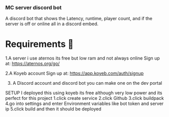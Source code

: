 ### MC server discord bot
A discord bot that shows the Latency, runtime, player count, and if the server is off or online all in a discord embed.

# Requirements 🎒
1.A server i use aternos its free but low ram and not always online
  Sign up at: https://aternos.org/go/

2.A Koyeb account
  Sign up at: https://app.koyeb.com/auth/signup

3. A Discord account and discord bot you can make one on the dev portal

SETUP 
I deployed this using koyeb its free although very low power and its perfect for this project
1.click create service
2.click Github
3.click buildpack
4.go into settings and enter Environment variables like bot token and server ip
5.click build and then it should be deployed
